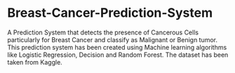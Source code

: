 # Breast-Cancer-Prediction-System
A Prediction System that detects the presence of Cancerous Cells particularly for Breast Cancer and classify as Malignant or Benign tumor. This prediction system has been created using Machine learning algorithms like Logistic Regression, Decision and Random Forest. The dataset has been taken from Kaggle.
